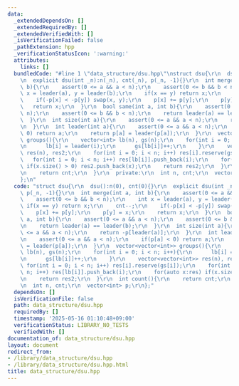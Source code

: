 ```yaml
---
data:
  _extendedDependsOn: []
  _extendedRequiredBy: []
  _extendedVerifiedWith: []
  _isVerificationFailed: false
  _pathExtension: hpp
  _verificationStatusIcon: ':warning:'
  attributes:
    links: []
  bundledCode: "#line 1 \"data_structure/dsu.hpp\"\nstruct dsu{\r\n  dsu():n(0), cnt(0){}\r\
    \n  explicit dsu(int _n):n(_n), cnt(_n), p(_n, -1){}\r\n  int merge(int a, int\
    \ b){\r\n    assert(0 <= a && a < n);\r\n    assert(0 <= b && b < n);\r\n    int\
    \ x = leader(a), y = leader(b);\r\n    if(x == y) return x;\r\n    cnt--;\r\n\
    \    if(-p[x] < -p[y]) swap(x, y);\r\n    p[x] += p[y];\r\n    p[y] = x;\r\n \
    \   return x;\r\n  }\r\n  bool same(int a, int b){\r\n    assert(0 <= a && a <\
    \ n);\r\n    assert(0 <= b && b < n);\r\n    return leader(a) == leader(b);\r\n\
    \  }\r\n  int size(int a){\r\n    assert(0 <= a && a < n);\r\n    return -p[leader(a)];\r\
    \n  }\r\n  int leader(int a){\r\n    assert(0 <= a && a < n);\r\n    if(p[a] <\
    \ 0) return a;\r\n    return p[a] = leader(p[a]);\r\n  }\r\n  vector<vector<int>>\
    \ groups(){\r\n    vector<int> lb(n), gs(n);\r\n    for(int i = 0; i < n; i++){\r\
    \n      lb[i] = leader(i);\r\n      gs[lb[i]]++;\r\n    }\r\n    vector<vector<int>>\
    \ res(n), res2;\r\n    for(int i = 0; i < n; i++) res[i].reserve(gs[i]);\r\n \
    \   for(int i = 0; i < n; i++) res[lb[i]].push_back(i);\r\n    for(auto x:res)\
    \ if(x.size() > 0) res2.push_back(x);\r\n    return res2;\r\n  }\r\n  int count(){\r\
    \n    return cnt;\r\n  }\r\n  private:\r\n  int n, cnt;\r\n  vector<int> p;\r\n\
    };\n"
  code: "struct dsu{\r\n  dsu():n(0), cnt(0){}\r\n  explicit dsu(int _n):n(_n), cnt(_n),\
    \ p(_n, -1){}\r\n  int merge(int a, int b){\r\n    assert(0 <= a && a < n);\r\n\
    \    assert(0 <= b && b < n);\r\n    int x = leader(a), y = leader(b);\r\n   \
    \ if(x == y) return x;\r\n    cnt--;\r\n    if(-p[x] < -p[y]) swap(x, y);\r\n\
    \    p[x] += p[y];\r\n    p[y] = x;\r\n    return x;\r\n  }\r\n  bool same(int\
    \ a, int b){\r\n    assert(0 <= a && a < n);\r\n    assert(0 <= b && b < n);\r\
    \n    return leader(a) == leader(b);\r\n  }\r\n  int size(int a){\r\n    assert(0\
    \ <= a && a < n);\r\n    return -p[leader(a)];\r\n  }\r\n  int leader(int a){\r\
    \n    assert(0 <= a && a < n);\r\n    if(p[a] < 0) return a;\r\n    return p[a]\
    \ = leader(p[a]);\r\n  }\r\n  vector<vector<int>> groups(){\r\n    vector<int>\
    \ lb(n), gs(n);\r\n    for(int i = 0; i < n; i++){\r\n      lb[i] = leader(i);\r\
    \n      gs[lb[i]]++;\r\n    }\r\n    vector<vector<int>> res(n), res2;\r\n   \
    \ for(int i = 0; i < n; i++) res[i].reserve(gs[i]);\r\n    for(int i = 0; i <\
    \ n; i++) res[lb[i]].push_back(i);\r\n    for(auto x:res) if(x.size() > 0) res2.push_back(x);\r\
    \n    return res2;\r\n  }\r\n  int count(){\r\n    return cnt;\r\n  }\r\n  private:\r\
    \n  int n, cnt;\r\n  vector<int> p;\r\n};"
  dependsOn: []
  isVerificationFile: false
  path: data_structure/dsu.hpp
  requiredBy: []
  timestamp: '2025-05-16 01:10:48+09:00'
  verificationStatus: LIBRARY_NO_TESTS
  verifiedWith: []
documentation_of: data_structure/dsu.hpp
layout: document
redirect_from:
- /library/data_structure/dsu.hpp
- /library/data_structure/dsu.hpp.html
title: data_structure/dsu.hpp
---
```

